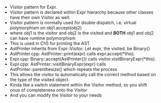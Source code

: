 * Visitor pattern for Expr.
* Visitor pattern is declared within Expr hierarchy because other classes have their own Visitor as well.
* Visitor pattern is normally used for double dispatch, i.e. virtual polymorphism on obj1.accept(obj2)
* where obj1 is the visitor and obj2 is the visited and **BOTH** obj1 and obj2 can have runtime polymorphism
* This is used in Ch5 for printing the AST.
* AstPrinter inherits from Expr::Visitor. Let expr, the visited, be Binary{}
* AstPrinter.cpp:  AstPrinter::print(expr) calls expr.accept(*this).
* Expr.cpp:        Binary::accept(AstPrinter{}) calls visitor.visitBinaryExpr(*this).
* Expr.cpp:        AstPrinter::visitBinaryExpr(expr) calls AstPrinter::parenthesize() which repeats the process
* This allows the visitor to automatically call the correct method based on the type of the visited object.
* Kinda like a switch statement within the Visitor method, so you shift onus of completeness onto the Visitor
* And you can modify the Visitor to your needs